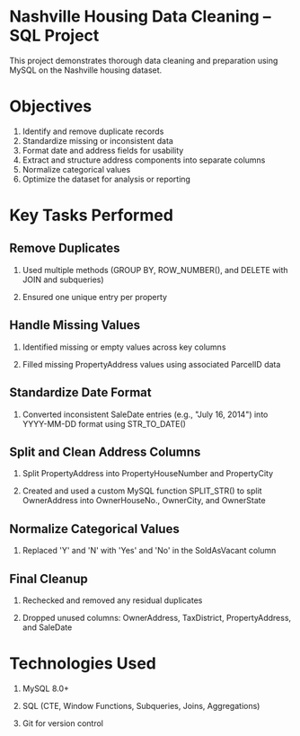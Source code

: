 # Nashville Housing Data Cleaning – SQL Project
This project demonstrates thorough data cleaning and preparation using MySQL on the Nashville housing dataset.

# Objectives

1) Identify and remove duplicate records
2) Standardize missing or inconsistent data
3) Format date and address fields for usability
4) Extract and structure address components into separate columns
5) Normalize categorical values
6) Optimize the dataset for analysis or reporting

# Key Tasks Performed

## Remove Duplicates

1) Used multiple methods (GROUP BY, ROW_NUMBER(), and DELETE with JOIN and subqueries)

2) Ensured one unique entry per property

## Handle Missing Values

1) Identified missing or empty values across key columns

2) Filled missing PropertyAddress values using associated ParcelID data

## Standardize Date Format

1) Converted inconsistent SaleDate entries (e.g., "July 16, 2014") into YYYY-MM-DD format using STR_TO_DATE()

## Split and Clean Address Columns

1) Split PropertyAddress into PropertyHouseNumber and PropertyCity

2) Created and used a custom MySQL function SPLIT_STR() to split OwnerAddress into OwnerHouseNo., OwnerCity, and OwnerState

## Normalize Categorical Values

1) Replaced 'Y' and 'N' with 'Yes' and 'No' in the SoldAsVacant column

## Final Cleanup

1) Rechecked and removed any residual duplicates

2) Dropped unused columns: OwnerAddress, TaxDistrict, PropertyAddress, and SaleDate

# Technologies Used
1) MySQL 8.0+

2) SQL (CTE, Window Functions, Subqueries, Joins, Aggregations)

3) Git for version control


